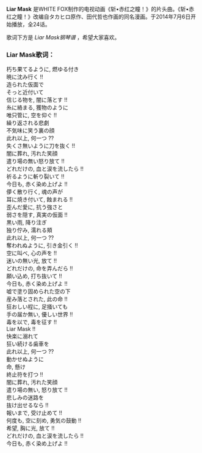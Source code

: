 

**Liar Mask** 是WHITE
FOX制作的电视动画《斩•赤红之瞳！》的片头曲。《斩•赤红之瞳！》改编自タカヒロ原作、田代哲也作画的同名漫画。于2014年7月6日开始播放，全24话。

  
歌词下方是 _Liar Mask钢琴谱_ ，希望大家喜欢。

### Liar Mask歌词：

朽ち果てるように, 燃ゆる付き  
暁に沈み行く !!  
造られた仮面で  
そっと近付いて  
信じる物を, 闇に落とす !!  
糸に絡まる, 獲物のように  
唯只管に, 空を仰ぐ !!  
繰り返される悲劇  
不気味に笑う裏の顔  
此れ以上, 何一つ ??  
失くさ無いように刀を抜く !!  
闇に葬れ, 汚れた笑顔  
遣り場の無い怒り放て !!  
どれだけの, 血と涙を流したら !!  
祈るように斬り裂いて !!  
今日も, 赤く染め上げよ !!  
儚く散り行く, 魂の声が  
耳に焼き付いて, 蝕まれる !!  
歪んだ愛に, 抗う強さと  
弱さを隠す, 真実の仮面 !!  
黒い雨, 降り注ぎ  
独り佇み, 濡れる頬  
此れ以上, 何一つ ??  
奪われぬように, 引き金引く !!  
空に叫べ, 心の声を !!  
迷いの無い光, 放て !!  
どれだけの, 命を弄んだら !!  
願い込め, 打ち抜いて !!  
今日も, 赤く染め上げよ !!  
嘘で塗り固められた空の下  
産み落とされた, 此の命 !!  
狂おしい程に, 足掻いても  
手の届か無い, 優しい世界 !!  
毒を以で, 毒を征す !!  
Liar Mask !!  
快楽に溺れて  
狂い続ける歯車を  
此れ以上, 何一つ ??  
動かせぬように  
命, 懸け  
終止符を打つ !!  
闇に葬れ, 汚れた笑顔  
遣り場の無い, 怒り放て !!  
悲しみの迷路を  
抜け出せるなら !!  
報いまで, 受け止めて !!  
何度も, 空に刻め, 勇気の鼓動 !!  
希望, 胸に光, 放て !!  
どれだけの, 血と涙を流したら !!  
今日も, 赤く染め上げよ !!

